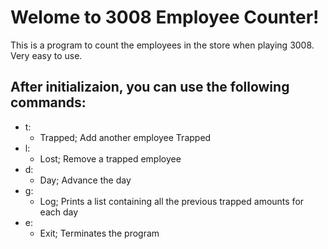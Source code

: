 # Welome to 3008 Employee Counter!
This is a program to count the employees in the store when playing 3008.  
Very easy to use.

## After initializaion, you can use the following commands:
- t:
  - Trapped; Add another employee Trapped
- l:
  - Lost; Remove a trapped employee
- d:
  - Day; Advance the day
- g:
  - Log; Prints a list containing all the previous trapped amounts for each day  
- e:
  - Exit; Terminates the program